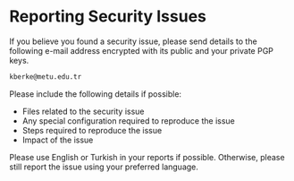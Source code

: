 # Reporting Security Issues

If you believe you found a security issue, please send details to the following
e-mail address encrypted with its public and your private PGP keys.

```email
kberke@metu.edu.tr
```

Please include the following details if possible:

- Files related to the security issue
- Any special configuration required to reproduce the issue
- Steps required to reproduce the issue
- Impact of the issue

Please use English or Turkish in your reports if possible. Otherwise, please
still report the issue using your preferred language.
